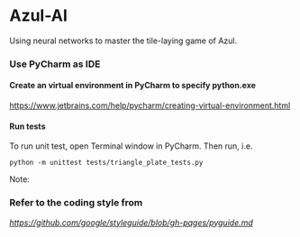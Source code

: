 # Azul-AI
Using neural networks to master the tile-laying game of Azul.


 ### Use PyCharm as IDE
 
 #### Create an virtual environment in PyCharm to specify python.exe
 https://www.jetbrains.com/help/pycharm/creating-virtual-environment.html
 #### Run tests
 To run unit test, open Terminal window in PyCharm. Then run, i.e.
 
 ``` python -m unittest tests/triangle_plate_tests.py ```
 
 Note:
 ### Refer to the coding style from
 *https://github.com/google/styleguide/blob/gh-pages/pyguide.md*